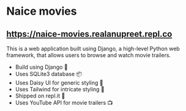 # Naice movies

## https://naice-movies.realanupreet.repl.co

This is a web application built using Django, a high-level Python web framework, that allows users to browse and watch movie trailers.

- Build using Django 🚀
- Uses SQLite3 database 📦
- Uses Daisy UI for generic styling 🌺
- Uses Tailwind for intricate styling 🎨
- Shipped on repl.it 🚢
- Uses YouTube API for movie trailers 📺

